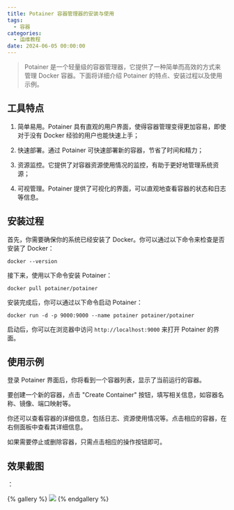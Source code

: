 ```yaml
---
title: Potainer 容器管理器的安装与使用
tags:
  - 容器
categories:
  - 运维教程
date: 2024-06-05 00:00:00
---
```


> Potainer 是一个轻量级的容器管理器，它提供了一种简单而高效的方式来管理 Docker 容器。下面将详细介绍 Potainer 的特点、安装过程以及使用示例。

<!-- more -->

## 工具特点

1. 简单易用。Potainer 具有直观的用户界面，使得容器管理变得更加容易，即使对于没有 Docker 经验的用户也能快速上手；

2. 快速部署。通过 Potainer 可快速部署新的容器，节省了时间和精力；

3. 资源监控。它提供了对容器资源使用情况的监控，有助于更好地管理系统资源；

4. 可视管理。Potainer 提供了可视化的界面，可以直观地查看容器的状态和日志等信息。

## 安装过程

首先，你需要确保你的系统已经安装了 Docker。你可以通过以下命令来检查是否安装了 Docker：

```
docker --version
```

接下来，使用以下命令安装 Potainer：

```
docker pull potainer/potainer
```

安装完成后，你可以通过以下命令启动 Potainer：

```
docker run -d -p 9000:9000 --name potainer potainer/potainer
```

启动后，你可以在浏览器中访问 `http://localhost:9000` 来打开 Potainer 的界面。

## 使用示例

登录 Potainer 界面后，你将看到一个容器列表，显示了当前运行的容器。

要创建一个新的容器，点击 "Create Container" 按钮，填写相关信息，如容器名称、镜像、端口映射等。

你还可以查看容器的详细信息，包括日志、资源使用情况等。点击相应的容器，在右侧面板中查看其详细信息。

如果需要停止或删除容器，只需点击相应的操作按钮即可。

## 效果截图

：

{% gallery %}
![](https://cdn.dusays.com/2024/06/713-1.jpg)
{% endgallery %}
